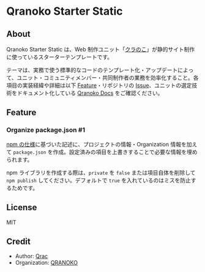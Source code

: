 # Qranoko Starter Static

## About

Qranoko Starter Static は、Web 制作ユニット「[クラのこ](https://qranoko.jp/)」が静的サイト制作に使っているスターターテンプレートです。

テーマは、実務で使う標準的なコードのテンプレート化・アップデートによって、ユニット・コミュニティメンバー・共同制作者の業務を効率化すること。各項目の実装経緯や詳細は以下 [Feature](#Feature)・リポジトリの [Issue](https://github.com/qrac/qranoko-starter-static/issues)、ユニットの選定技術をドキュメント化している [Qranoko Docs](https://docs.qranoko.jp/) をご確認ください。

## Feature

### Organize package.json #1

[npm の仕様](https://docs.npmjs.com/files/package.json)に基づいた記述に、プロジェクトの情報・Organization 情報を加えて `package.json` を作成。設定済みの項目を上書きすることで必要な情報を埋められます。

npm ライブラリを作成する際は、`private` を `false` または項目自体を削除して `npm publish` してください。デフォルトで `true` を入れているのはミスを防止するためです。

## License

MIT

## Credit

- Author: [Qrac](https://qrac.jp)
- Organization: [QRANOKO](https://qranoko.jp)
